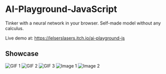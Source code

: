 # AI-Playground-JavaScript

Tinker with a neural network in your browser. Self-made model without any calculus.

Live demo at: https://lelserslasers.itch.io/ai-playground-js

## Showcase

![GIF 1](https://img.itch.zone/aW1hZ2UvMjA4NDIxNS8xMjI4MzUwMy5naWY=/347x500/A1lM0r.gif)
![GIF 2](https://img.itch.zone/aW1hZ2UvMjA4NDIxNS8xMjI4MzI2Ny5naWY=/347x500/iQb38f.gif)
![GIF 3](https://img.itch.zone/aW1hZ2UvMjA4NDIxNS8xMjI4MzMxNS5naWY=/347x500/2%2FzLSq.gif)
![Image 1](https://img.itch.zone/aW1hZ2UvMjA4NDIxNS8xMjI4NDM3MS5wbmc=/347x500/lHi53D.png)
![Image 2](https://img.itch.zone/aW1hZ2UvMjA4NDIxNS8xMjI4NDAyNi5wbmc=/347x500/rVGpP%2F.png)
